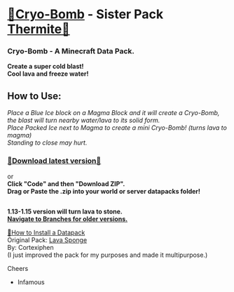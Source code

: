 # [🎥Cryo-Bomb](https://youtu.be/pgQl1X-ksjs)  - Sister Pack [Thermite🔗](https://github.com/InfamousMusicify/Thermite)  
### Cryo-Bomb - A Minecraft Data Pack.   
__Create a super cold blast!  
Cool lava and freeze water!__    
  
## __How to Use:__  
_Place a Blue Ice block on a Magma Block and it will create a Cryo-Bomb, the blast will turn nearby water/lava to its solid form.  
Place Packed Ice next to Magma to create a mini Cryo-Bomb! (turns lava to magma)  
Standing to close may hurt._ 

### [🔗Download latest version🔗](https://github.com/InfamousMusicify/Cryo-Bomb/archive/refs/heads/main.zip)
or  
__Click "Code" and then "Download ZIP".  
Drag or Paste the .zip into your world or server datapacks folder!__ 
##
__1.13-1.15 version will turn lava to stone.  
[Navigate to Branches for older versions.](https://github.com/InfamousMusicify/Cryo-Bomb/branches)__  

[🔗How to Install a Datapack](https://www.youtube.com/watch?v=4Dxzw12TQcg)  
Original Pack: [Lava Sponge](https://www.planetminecraft.com/data-pack/lava-sponges-1-16/)  
By: Cortexiphen  
(I just improved the pack for my purposes and made it multipurpose.)

Cheers  
- Infamous  
